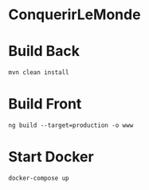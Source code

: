 # ConquerirLeMonde

# Build Back

```
mvn clean install
```

# Build Front

```
ng build --target=production -o www
```

# Start Docker

```
docker-compose up
```